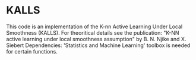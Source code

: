 # KALLS
  This code is an implementation of the K-nn Active Learning Under Local Smoothness (KALLS). For theoritical details see the publication: "K-NN active learning under local smoothness assumption" by  B. N. Njike and X. Siebert  Dependencies: 'Statistics and Machine Learning' toolbox is needed for certain functions.
